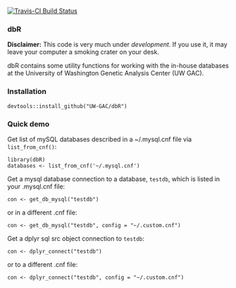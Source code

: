 
<!-- README.md is generated from README.Rmd. Please edit that file -->



[![Travis-CI Build Status](https://travis-ci.org/UW-GAC/dbR.svg?branch=develop)](https://travis-ci.org/UW-GAC/dbR)

### dbR

**Disclaimer:** This code is very much under *development*. If you use it, it may leave your computer a smoking crater on your desk.

dbR contains some utility functions for working with the in-house databases at the University of Washington Genetic Analysis Center (UW GAC).

### Installation

``` {.r}
devtools::install_github("UW-GAC/dbR")
```

### Quick demo

Get list of mySQL databases described in a \~/.mysql.cnf file via `list_from_cnf()`:

``` {.r}
library(dbR)
databases <- list_from_cnf('~/.mysql.cnf')
```

Get a mysql database connection to a database, `testdb`, which is listed in your .mysql.cnf file:

``` {.r}
con <- get_db_mysql("testdb")
```

or in a different .cnf file:

``` {.r}
con <- get_db_mysql("testdb", config = "~/.custom.cnf")
```

Get a dplyr sql src object connection to `testdb`:

``` {.r}
con <- dplyr_connect("testdb")
```

or to a different .cnf file:

``` {.r}
con <- dplyr_connect("testdb", config = "~/.custom.cnf")
```
